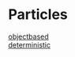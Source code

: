 # Particles
[objectbased](https://plojo.github.io/Particles/objectbased) <br>
[deterministic](https://plojo.github.io/Particles/deterministic)
